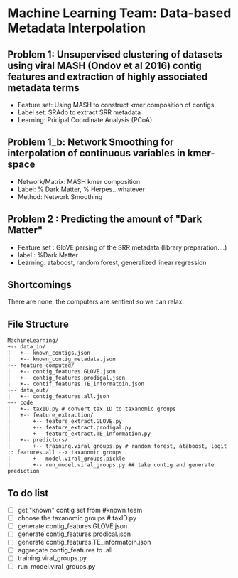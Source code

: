 # Machine Learning Team: Data-based Metadata Interpolation

## Problem 1: Unsupervised clustering of datasets using viral MASH (Ondov et al 2016) contig features and extraction of highly associated metadata terms
- Feature set: Using MASH to construct kmer composition of contigs
- Label set: SRAdb to extract SRR metadata
- Learning: Pricipal Coordinate Analysis (PCoA)

## Problem 1_b: Network Smoothing for interpolation of continuous variables in kmer-space
- Network/Matrix: MASH kmer composition
- Label: % Dark Matter, % Herpes...whatever
- Method: Network Smoothing

## Problem 2 : Predicting the amount of "Dark Matter"
- Feature set : GloVE parsing of the SRR metadata (library preparation....) 
- label : %Dark Matter
- Learning: ataboost, random forest, generalized linear regression

## Shortcomings
There are none, the computers are sentient so we can relax.

## File Structure
```
MachineLearning/
+-- data_in/
|   +-- known_contigs.json
|   +-- known_contig_metadata.json
+-- feature_computed/
|   +-- contig_features.GLOVE.json
|   +-- contig_features.prodigal.json
|   +-- contif_features.TE_informatoin.json
+-- data_out/
|   +-- contig_features.all.json
+-- code
|   +-- taxID.py # convert tax ID to taxanomic groups
|   +-- feature_extraction/
|       +-- feature_extract.GLOVE.py
|       +-- feature_extract.prodigal.py
|       +-- feature_extract.TE_information.py
|   +-- predictors/
|       +-- training.viral_groups.py # random forest, ataboost, logit :: features.all --> taxanomic groups
|       +-- model.viral_groups.pickle
|       +-- run_model.viral_groups.py ## take contig and generate prediction
```
## To do list
- [ ] get "known" contig set from #known team 
- [ ] choose the taxanomic groups # taxID.py
- [ ] generate contig_features.GLOVE.json
- [ ] generate contig_features.prodical.json
- [ ] generate contig_features.TE_informatoin.json
- [ ] aggregate contig_features to .all
- [ ] training.viral_groups.py 
- [ ] run_model.viral_groups.py

